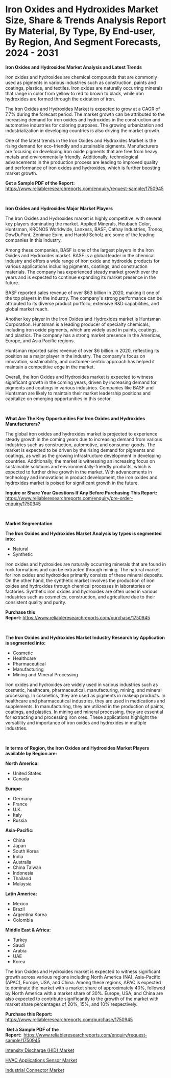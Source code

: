 <p><h1>Iron Oxides and Hydroxides Market Size, Share & Trends Analysis Report By Material, By Type, By End-user, By Region, And Segment Forecasts, 2024 - 2031</h1></p><p><strong>Iron Oxides and Hydroxides Market Analysis and Latest Trends</strong></p>
<p><p>Iron oxides and hydroxides are chemical compounds that are commonly used as pigments in various industries such as construction, paints and coatings, plastics, and textiles. Iron oxides are naturally occurring minerals that range in color from yellow to red to brown to black, while iron hydroxides are formed through the oxidation of iron.</p><p>The Iron Oxides and Hydroxides Market is expected to grow at a CAGR of 7.7% during the forecast period. The market growth can be attributed to the increasing demand for iron oxides and hydroxides in the construction and automotive industries for coloring purposes. The growing urbanization and industrialization in developing countries is also driving the market growth.</p><p>One of the latest trends in the Iron Oxides and Hydroxides Market is the rising demand for eco-friendly and sustainable pigments. Manufacturers are focusing on developing iron oxide pigments that are free from heavy metals and environmentally friendly. Additionally, technological advancements in the production process are leading to improved quality and performance of iron oxides and hydroxides, which is further boosting market growth.</p></p>
<p><strong>Get a Sample PDF of the Report:&nbsp;</strong> <a href="https://www.reliableresearchreports.com/enquiry/request-sample/1750945">https://www.reliableresearchreports.com/enquiry/request-sample/1750945</a></p>
<p>&nbsp;</p>
<p><strong>Iron Oxides and Hydroxides Major Market Players</strong></p>
<p><p>The Iron Oxides and Hydroxides market is highly competitive, with several key players dominating the market. Applied Minerals, Heubach Color, Huntsman, KRONOS Worldwide, Lanxess, BASF, Cathay Industries, Tronox, DowDuPont, Zenimac Exim, and Harold Scholz are some of the leading companies in this industry.</p><p>Among these companies, BASF is one of the largest players in the Iron Oxides and Hydroxides market. BASF is a global leader in the chemical industry and offers a wide range of iron oxide and hydroxide products for various applications including pigments, coatings, and construction materials. The company has experienced steady market growth over the years and is expected to continue expanding its market presence in the future.</p><p>BASF reported sales revenue of over $63 billion in 2020, making it one of the top players in the industry. The company's strong performance can be attributed to its diverse product portfolio, extensive R&D capabilities, and global market reach.</p><p>Another key player in the Iron Oxides and Hydroxides market is Huntsman Corporation. Huntsman is a leading producer of specialty chemicals, including iron oxide pigments, which are widely used in paints, coatings, and plastics. The company has a strong market presence in the Americas, Europe, and Asia Pacific regions.</p><p>Huntsman reported sales revenue of over $6 billion in 2020, reflecting its position as a major player in the industry. The company's focus on innovation, sustainability, and customer-centric approach has helped it maintain a competitive edge in the market.</p><p>Overall, the Iron Oxides and Hydroxides market is expected to witness significant growth in the coming years, driven by increasing demand for pigments and coatings in various industries. Companies like BASF and Huntsman are likely to maintain their market leadership positions and capitalize on emerging opportunities in this sector.</p></p>
<p>&nbsp;</p>
<p><strong>What Are The Key Opportunities For Iron Oxides and Hydroxides Manufacturers?</strong></p>
<p><p>The global iron oxides and hydroxides market is projected to experience steady growth in the coming years due to increasing demand from various industries such as construction, automotive, and consumer goods. The market is expected to be driven by the rising demand for pigments and coatings, as well as the growing infrastructure development in developing countries. Additionally, the market is witnessing an increasing focus on sustainable solutions and environmentally-friendly products, which is expected to further drive growth in the market. With advancements in technology and innovations in product development, the iron oxides and hydroxides market is poised for significant growth in the future.</p></p>
<p><strong>Inquire or Share Your Questions If Any Before Purchasing This Report:</strong> <a href="https://www.reliableresearchreports.com/enquiry/pre-order-enquiry/1750945">https://www.reliableresearchreports.com/enquiry/pre-order-enquiry/1750945</a></p>
<p>&nbsp;</p>
<p><strong>Market Segmentation</strong></p>
<p><strong>The Iron Oxides and Hydroxides Market Analysis by types is segmented into:</strong></p>
<p><ul><li>Natural</li><li>Synthetic</li></ul></p>
<p><p>Iron oxides and hydroxides are naturally occurring minerals that are found in rock formations and can be extracted through mining. The natural market for iron oxides and hydroxides primarily consists of these mineral deposits. On the other hand, the synthetic market involves the production of iron oxides and hydroxides through chemical processes in laboratories or factories. Synthetic iron oxides and hydroxides are often used in various industries such as cosmetics, construction, and agriculture due to their consistent quality and purity.</p></p>
<p><strong>Purchase this Report:&nbsp;</strong><a href="https://www.reliableresearchreports.com/purchase/1750945">https://www.reliableresearchreports.com/purchase/1750945</a></p>
<p>&nbsp;</p>
<p><strong>The Iron Oxides and Hydroxides Market Industry Research by Application is segmented into:</strong></p>
<p><ul><li>Cosmetic</li><li>Healthcare</li><li>Pharmaceutical</li><li>Manufacturing</li><li>Mining and Mineral Processing</li></ul></p>
<p><p>Iron oxides and hydroxides are widely used in various industries such as cosmetic, healthcare, pharmaceutical, manufacturing, mining, and mineral processing. In cosmetics, they are used as pigments in makeup products. In healthcare and pharmaceutical industries, they are used in medications and supplements. In manufacturing, they are utilized in the production of paints, coatings, and plastics. In mining and mineral processing, they are essential for extracting and processing iron ores. These applications highlight the versatility and importance of iron oxides and hydroxides in multiple industries.</p></p>
<p>&nbsp;</p>
<p><strong>In terms of Region, the Iron Oxides and Hydroxides Market Players available by Region are:</strong></p>
<p>
    <p> <strong> North America: </strong>
        <ul>
            <li>United States</li>
            <li>Canada</li>
        </ul>
        </p> 
    <p> <strong> Europe: </strong>
        <ul>
            <li>Germany</li>
            <li>France</li>
            <li>U.K.</li>
            <li>Italy</li>
            <li>Russia</li>
        </ul>
        </p> 
    <p> <strong> Asia-Pacific: </strong>
        <ul>
            <li>China</li>
            <li>Japan</li>
            <li>South Korea</li>
            <li>India</li>
            <li>Australia</li>
            <li>China Taiwan</li>
            <li>Indonesia</li>
            <li>Thailand</li>
            <li>Malaysia</li>
        </ul>
        </p> 
    <p> <strong> Latin America: </strong>
        <ul>
            <li>Mexico</li>
            <li>Brazil</li>
            <li>Argentina Korea</li>
            <li>Colombia</li>
        </ul>
        </p> 
    <p> <strong> Middle East & Africa: </strong>
        <ul>
            <li>Turkey</li>
            <li>Saudi</li>
            <li>Arabia</li>
            <li>UAE</li>
            <li>Korea</li>
        </ul>
    </p>
    </p>
<p><p>The Iron Oxides and Hydroxides market is expected to witness significant growth across various regions including North America (NA), Asia-Pacific (APAC), Europe, USA, and China. Among these regions, APAC is expected to dominate the market with a market share of approximately 40%, followed by North America with a market share of 30%. Europe, USA, and China are also expected to contribute significantly to the growth of the market with market share percentages of 20%, 15%, and 10% respectively.</p></p>
<p><strong>Purchase this Report: </strong><a href="https://www.reliableresearchreports.com/purchase/1750945">https://www.reliableresearchreports.com/purchase/1750945</a></p>
<p>&nbsp;<strong>Get a Sample PDF of the Report:&nbsp;&nbsp;</strong><a href="https://www.reliableresearchreports.com/enquiry/request-sample/1750945">https://www.reliableresearchreports.com/enquiry/request-sample/1750945</a></p>
<p><strong></strong></p>
<p><p><a href="https://view.publitas.com/reportprime-1/intensity-discharge-hid-market-provides-a-comprehensive-analysis-including-a-macro-overview-of-the-market-as-well-as-micro-details-such-as-market-size-and-competitive-landscape/">Intensity Discharge (HID) Market</a></p><p><a href="https://view.publitas.com/reportprime-1/hvac-applications-sensor-market-a-comprehensive-report-of-its-market-share-growth-trends-2024-2031/">HVAC Applications Sensor Market</a></p><p><a href="https://view.publitas.com/reportprime-1/industrial-connector-market-size-growth-outlook-from-2024-to-2031-projecting-at-markets-trends-analysis-by-application-regional-outlook-and-revenue/">Industrial Connector Market</a></p></p>